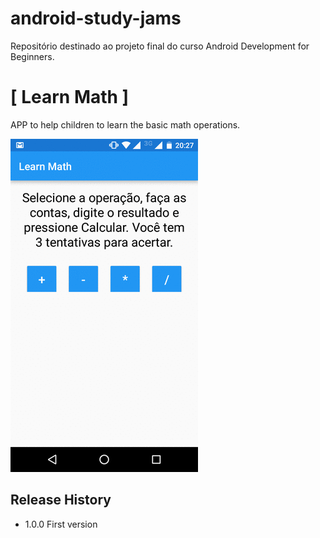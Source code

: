 # android-study-jams
Repositório destinado ao projeto final do curso Android Development for Beginners.

# [ Learn Math ]

APP to help children to learn the basic math operations.

<!--a href="https://drive.google.com/file/d/0B2r_spvOc5ZBbEdodUc4cGlzUHc/view?usp=sharing" target="_blank">[DOWNLOAD]</a-->

![demo](screenshots/demo.gif)

## Release History

* 1.0.0 First version
